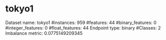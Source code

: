 # tokyo1
Dataset name: tokyo1
#instances: 959
#features: 44
  #binary_features: 0
  #integer_features: 0
  #float_features: 44
Endpoint type: binary
#Classes: 2
Imbalance metric: 0.0775149209345
